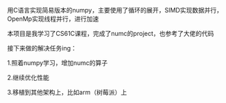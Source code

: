 用C语言实现简易版本的numpy，主要使用了循环的展开，SIMD实现数据并行，OpenMp实现线程并行，进行加速


本项目是我学习了CS61C课程，完成了numc的project，也参考了大佬的代码


接下来做的解决任务ing：

1.照着numpy学习，增加numc的算子

2.继续优化性能

3.移植到其他架构上，比如arm（树莓派）上
